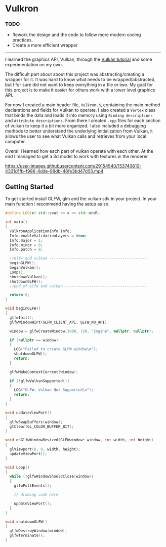 # Vulkron

### TODO
- Rework the design and the code to follow more modern coding practices.
- Create a more efficient wrapper
___

I learned the graphics API, Vulkan, through the [Vulkan tutorial](https://vulkan-tutorial.com/) and some experimentation on my own. 

The difficult part about about this project was abstracting/creating a wrapper for it. It was hard to know what needs to be wrapped/abstracted, but I for sure did not want to keep everything in a file or two. My goal for this project is to make it easier for others work with a lower level graphics API. 

For now I created a main header file, `Vulkron.h`, containing the main method declarations and fields for Vulkan to operate. I also created a `Vertex` class that binds the data and loads it into memory using `Binding descriptions` and `Attribute descriptions`. From there I created `.cpp` files for each section of vulkan to keep it a bit more organized. I also included a debugging methods to better understand the underlying initialization from Vulkan, it allows the user to see what Vulkan calls and retrieves from your local computer. 

Overall I learned how each part of vulkan operate with each other. At the end I managed to get a 3d model to work with textures in the renderer

https://user-images.githubusercontent.com/29154540/153740810-4321d1fb-f986-4dde-98db-46fe3bd47d03.mp4


## Getting Started
To get started install GLFW, glm and the vulkan sdk in your project. In your main function I recommend having the setup as so:

```c++
#define LOG(x) std::cout << x << std::endl;

int main()
{
  VulkronApplicationInfo Info;
  Info.enableValidationLayers = true;
  Info.major = 1;
  Info.minor = 0;
  Info.patch = 0;

  //Glfw and vulkan --------------------------------------------
  beginGLFW();
  beginVulkan();
  Loop();
  shutdownVulkan();
  shutdownGLFW();
  //End of Glfw and vulkan -------------------------------------

  return 0;
}

void beginGLFW()
{
  glfwInit();
  glfwWindowHint(GLFW_CLIENT_API, GLFW_NO_API);

  window = glfwCreateWindow(1080, 720, "Engine", nullptr, nullptr);

  if (nullptr == window)
  {
    LOG("Failed to create GLFW window\n");
    shutdownGLFW();
    return;
  }

  glfwMakeContextCurrent(window);

  if (!glfwVulkanSupported())
  {
    LOG("GLFW: Vulkan Not Supported\n");
    return;
  }
}

void updateViewPort()
{
  glfwSwapBuffers(window);
  glClear(GL_COLOR_BUFFER_BIT);
}

void onGlfwWindowResized(GLFWwindow* window, int width, int height)
{
  glViewport(0, 0, width, height);
  updateViewPort();
}

void Loop()
{
  while (!glfwWindowShouldClose(window))
  {
    glfwPollEvents();

    // drawing code here

    updateViewPort();
  }
}

void shutdownGLFW()
{
  glfwDestroyWindow(window);
  glfwTerminate();
}
```
